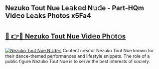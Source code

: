 ## Nezuko Tout Nue Le𝚊k𝚎d N𝚞𝚍e - Part-HQm Vid𝚎o Le𝚊ks Photos x5Fa4

# <h2><a href="http://fb12zj.evod.top/?m=Nezuko+Tout+Nue">🔗 👉🔴 Nezuko Tout Nue Vid𝚎o Ph𝚘t𝚘s</a></h2>

[![Nezuko Tout Nue N𝚞d𝚎s](https://i.imgur.com/8V9OHl7.gif)](http://fb12zj.evod.top/?m=Nezuko+Tout+Nue)
Content creator Nezuko Tout Nue known for their dance-themed performances and lifestyle snippets. The role of a public figure Nezuko Tout Nue is to serve the best interests of society. 
